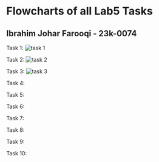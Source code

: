 # Flowcharts of all Lab5 Tasks
## Ibrahim Johar Farooqi - 23k-0074

Task 1: ![task 1](https://github.com/ibrahimjohar/PfFall23/assets/34939623/7574bb35-2fc5-4e82-a8bf-444fec930980)

Task 2: ![task 2](https://github.com/ibrahimjohar/PfFall23/assets/34939623/a509b43d-8873-4361-99a1-501eadca1379)

Task 3: ![task 3](https://github.com/ibrahimjohar/PfFall23/assets/34939623/f01bf13f-5b80-49ca-9cba-855117823f6c)

Task 4:

Task 5:

Task 6:

Task 7:

Task 8:

Task 9:

Task 10: 
